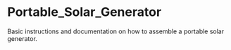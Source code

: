 # Portable_Solar_Generator
Basic instructions and documentation on how to assemble a portable solar generator.
